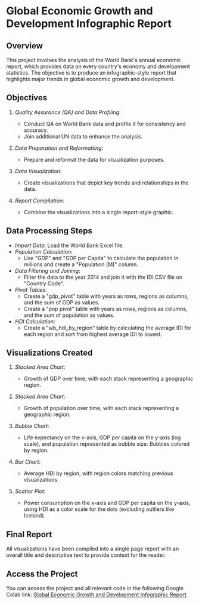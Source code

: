 # Global Economic Growth and Development Infographic Report

## Overview

This project involves the analysis of the World Bank's annual economic report, which provides data on every country's economy and development statistics. The objective is to produce an infographic-style report that highlights major trends in global economic growth and development.

## Objectives

1. *Quality Assurance (QA) and Data Profiling*: 
   - Conduct QA on World Bank data and profile it for consistency and accuracy.
   - Join additional UN data to enhance the analysis.

2. *Data Preparation and Reformatting*: 
   - Prepare and reformat the data for visualization purposes.

3. *Data Visualization*: 
   - Create visualizations that depict key trends and relationships in the data.

4. *Report Compilation*: 
   - Combine the visualizations into a single report-style graphic.

## Data Processing Steps

- *Import Data*: Load the World Bank Excel file.
- *Population Calculation*: 
  - Use "GDP" and "GDP per Capita" to calculate the population in millions and create a "Population (M)" column.
- *Data Filtering and Joining*: 
  - Filter the data to the year 2014 and join it with the IDI CSV file on "Country Code".
- *Pivot Tables*: 
  - Create a "gdp_pivot" table with years as rows, regions as columns, and the sum of GDP as values.
  - Create a "pop pivot" table with years as rows, regions as columns, and the sum of population as values.
- *HDI Calculation*: 
  - Create a "wb_hdi_by_region" table by calculating the average IDI for each region and sort from highest average IDI to lowest.

## Visualizations Created

1. *Stacked Area Chart*: 
   - Growth of GDP over time, with each stack representing a geographic region.
   
2. *Stacked Area Chart*: 
   - Growth of population over time, with each stack representing a geographic region.
   
3. *Bubble Chart*: 
   - Life expectancy on the x-axis, GDP per capita on the y-axis (log scale), and population represented as bubble size. Bubbles colored by region.

4. *Bar Chart*: 
   - Average HDI by region, with region colors matching previous visualizations.

5. *Scatter Plot*: 
   - Power consumption on the x-axis and GDP per capita on the y-axis, using HDI as a color scale for the dots (excluding outliers like Iceland).

## Final Report

All visualizations have been compiled into a single page report with an overall title and descriptive text to provide context for the reader.

## Access the Project

You can access the project and all relevant code in the following Google Colab link: [Global Economic Growth and Development Infographic Report](https://colab.research.google.com/drive/1qTWaw-yyC82oZLQUnIpIVBxqVuMwWSrK?usp=sharing)
